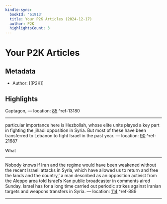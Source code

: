 ```yaml
---
kindle-sync:
  bookId: '61913'
  title: Your P2K Articles (2024-12-17)
  author: P2K
  highlightsCount: 3
---
```

# Your P2K Articles
## Metadata
* Author: [[P2K]]

## Highlights
Captagon, — location: [85]() ^ref-13180

---
particular importance here is Hezbollah, whose elite units played a key part in fighting the jihadi opposition in Syria. But most of these have been transferred to Lebanon to fight Israel in the past year. — location: [90]() ^ref-21687

What

---
Nobody knows if Iran and the regime would have been weakened without the recent Israeli attacks in Syria, which have allowed us to return and free the lands and the country,’ a man described as an opposition activist from the Aleppo area told Israel’s Kan public broadcaster in comments aired Sunday. Israel has for a long time carried out periodic strikes against Iranian targets and weapons transfers in Syria. — location: [114]() ^ref-889

---
